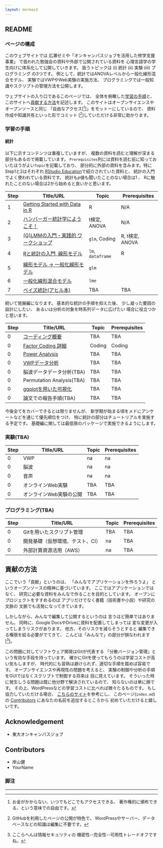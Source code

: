 ```yaml
---
layout: mermaid
---
```


## README

### ページの構成

このウェブサイトでは
広瀬ゼミや「オンキャンパスジョブを活用した修学支援事業」
で扱われた勉強会の資料や外部で公開されている資料を
心理言語学の学生向けに体系化して公開していきます。
扱うトピックは (i) 統計 (ii) 実験 (iii) プログラミング の3つです。
例として、統計ではANOVAレベルから一般化線形混合モデル、
実験ではVWPやWeb実験の実施方法、
プログラミングでは一般知識やスクリプトの管理方法を公開します。

ウェブサイトの入り口であるこのページでは、
全体を俯瞰した[学習の手順](.#学習の手順)と、
このサイトへ[貢献する方法](.#貢献の方法)を記述します。
このサイトはオープンサイエンスやオープンソースと同じ
「自由なアクセス[[^free]]」をモットーにしているので、
資料作成や知識共有といった形でコミット
[[^commit]]していただける非常に助かります。

[^free]: お金がかからない、いつでもどこでもアクセスできる、
    著作権的に頒布できる、という意味での自由です。

[^commit]: GitHubを利用したページの公開が特色で、
    WordPressやサーバー、データベースなどの知識は編集に不要です。

### 学習の手順

#### 統計

以下に示すコンテンツは重複していますが、
複数の資料を読むと理解が深まる部分もあるので掲載しています。
`Prerequisites`列には資料を読む前に知っておいたほうがよい`Topic`を記載しており、
部分的に外部の資料を含みます。特にStep1と2はそれぞれ
[RStudio Education][rstudio-intro]で紹介されていた資料と、
統計の入門でよく使われている資料です。
統計も*p*値も聞いたことのない場合は1 、
Rに触れたことのない場合は2から始めると良いかと思います。

| Step | Title/URL                                        | Topic             | Prerequisites   |
|------|--------------------------------------------------|-----------------  |-----------------|
|    1 | [Getting Started with Data in R][r-rstudio]      | R                 | N/A             |
|    2 | [ハンバーガー統計学にようこそ！][hamburger]      | t検定, ANOVA      | N/A             |
|    3 | [(G)LMMの入門・実践的 ワークショップ][glmm-ws-m] | `glm`, Coding     | R, t検定, ANOVA |
|    4 | [Rと統計の入門, 線形モデル][intro-k]             | `lm`, `dataframe` | R               |
|    5 | [線形モデル -> 一般化線形モデル][lm2glm-k]       | `glm`             |                 |
|    6 | [一般化線形混合モデル][glm2lme-k]                | `lme`             |                 |
|    7 | [ベイズ統計(アヒル本)][ahiru]                    | TBA             | TBA               |

続いて発展編になります。
基本的な統計の手順を抑えた後、
少し凝った要因の設計にしたい、
あるいは分析の対象を時系列データに広げたい
場合に役立つかと思います。

| Step | Title/URL                          | Topic           | Prerequisites   |
|------|------------------------------------|-----------------|-----------------|
|    0 | [コーディング概要][contrastcoding] | TBA             | TBA             |
|    0 | [Factor Coding 詳細][factor-coding]| Coding          | Coding          |
|    0 | [Power Analysis][power-analysis]   | TBA             | TBA             |
|    0 | [VWPデータ分析][arai]              | TBA             | TBA             |
|    0 | 脳波データデータ分析(TBA)          | TBA             | TBA             |
|    0 | Permutation Analysis(TBA)          | TBA             | TBA             |
|    0 | [ggplotを用いた可視化][ggplot]     | TBA             | TBA             |
|    0 | 論文での報告手順(TBA)              | TBA             | TBA             |

今後全てをカバーできるとは限りませんが、
新学期が始まる頃をメドにアンケートなどを通じて優先順位をつけ、
特に統計の部分はチュートリアルを実施する予定です。
基礎編に関しては最低限のパッケージで実施できるようにします。

<!--
FIXME: 
- [ ] 脳波は陳さんの脳波祭
- [ ] Permutation Analysis
- [ ] Mermaidを使ったフローチャートの作成
-->
[ggplot]: https://ggplot2.tidyverse.org/reference/ggplot.html
[ahiru]: https://www.kyoritsu-pub.co.jp/bookdetail/9784320112421
[arai]: https://www.ism.ac.jp/editsec/toukei/pdf/64-2-201.pdf
[contrastcoding]: https://marissabarlaz.github.io/portfolio/contrastcoding/
[factor-coding]: https://github.com/CLRafaelR/factor_coding
[glmm-ws-m]: https://phiz.c.u-tokyo.ac.jp/~hiroselab/stats/0907.html
[power-analysis]: https://phiz.c.u-tokyo.ac.jp/~hiroselab/stats/220128_powerAnalysis_isono.html
[intro-k]: https://kishiyamat.github.io/tutorial-lme-vwp/1.html
[lm2glm-k]: https://kishiyamat.github.io/tutorial-lme-vwp/2.html
[glm2lme-k]: https://kishiyamat.github.io/tutorial-lme-vwp/3.html
[hamburger]: http://kogolab.chillout.jp/elearn/hamburger/
[rstudio-intro]: https://education.rstudio.com/
[r-rstudio]: https://moderndive.netlify.app/1-getting-started.html

<!--[統計](./stats)-->

<!--
```mermaid
graph TD;
```
-->


### 実験(TBA)

| Step | Title/URL                     | Topic           | Prerequisites   | 
|------|-------------------------------|-----------------|-----------------|
|    0 | VWP                           | na              | na              |
|    0 | 脳波                          | na              | na              |
|    0 | 音声                          | na              | na              |
|    0 | オンラインWeb実験             | TBA             | TBA             |
|    0 | オンラインWeb実験の公開       | TBA             | TBA             |

<!--[実験](./experiments)-->

### プログラミング(TBA)

| Step | Title/URL                       | Topic           | Prerequisites   | 
|------|---------------------------------|-----------------|-----------------|
|    0 | Gitを用いたスクリプト管理       | TBA             |     TBA         |
|    0 | 開発基礎（仮想環境、テスト、CI）| na              |     TBA         |
|    0 | 外部計算資源活用（AWS）         | na              |     TBA         |

<!--[プログラミング](./programming)-->

## 貢献の方法

ここでいう「貢献」というのは、
「みんなでアプリケーションを作ろうよ」
というオープンソースの精神に基づいています。
ここではアプリケーションではなく、
研究に必要な資料をみんなで作ることを目的としています。
オープンにプロジェクトをすすめるのは
アプリだけでなく書籍（技術書や小説）や研究の文脈の
文脈でも活発になってきています。

しかしながら、みんなで編集して公開するというのは
言うほど簡単ではありません。
同時に、Google DocsやDriveに資料を配置してしまっては
変な変更が入ってしまうリスクがあります。
他方、そのリスクを減らそうとすると
編集できる権限を絞る必要がでてきて、
こんどは「みんなで」の部分が損なわれます[[^trade]]。

[^trade]: ここらへんは情報セキュリティの
    機密性--完全性--可用性トレードオフですね。

この問題に対してソフトウェア開発はGitが代表する
「分散バージョン管理」という有効な手段を持っています。
確かにGitを使ってもらうのは学習コストが高い気もしますが、
時代的にも習熟は避けられず、適切な手順を踏めば容易です。
オープンサイエンスや再現性の問題を考えると、
実験の制御や分析の手順をGUIではなくスクリプトで制御する将来は
目に見えています。
そういった時に発生しうる問題は既に他分野で解決されているので、
知らないのは単に損です。
その上、WordPressなどの学習コストに比べれば微々たるものです。
もし協力していただける場合、
[こちらのサイト](https://github.com/firstcontributions/first-contributions)を参考にし、
このページ(`index.md`)の
[Contributors](.#contributors) にあなたの名前を追加するところから
初めていただけると嬉しいです。

## Acknowledgement

- 東大オンキャンパスジョブ

## Contributors

- 岸山健
- YourName

### 脚注
---

